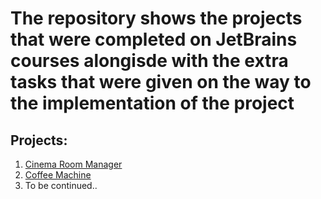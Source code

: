 # The repository shows the projects that were completed on JetBrains courses alongisde with the extra tasks that were given on the way to the implementation of the project

## Projects:
1) [Cinema Room Manager](https://github.com/mickzle/JetBrains/tree/main/Cinema%20Room%20Manager)
2) [Coffee Machine](https://github.com/mickzle/JetBrains/tree/main/Coffee%20Machine)
3) To be continued.. 
